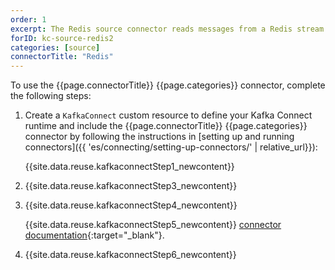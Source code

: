```yaml
---
order: 1
excerpt: The Redis source connector reads messages from a Redis stream and publishes them to a Kafka topic.
forID: kc-source-redis2
categories: [source]
connectorTitle: "Redis"
---
```


To use the {{page.connectorTitle}} {{page.categories}} connector, complete the following steps:

1. Create a `KafkaConnect` custom resource to define your Kafka Connect runtime and include the {{page.connectorTitle}} {{page.categories}} connector by following the instructions in [setting up and running connectors]({{ 'es/connecting/setting-up-connectors/' | relative_url}}):

   {{site.data.reuse.kafkaconnectStep1_newcontent}}

2. {{site.data.reuse.kafkaconnectStep3_newcontent}}  

3. {{site.data.reuse.kafkaconnectStep4_newcontent}}
   
   {{site.data.reuse.kafkaconnectStep5_newcontent}} [connector documentation](https://github.com/redis-field-engineering/redis-kafka-connect?tab=readme-ov-file#documentation){:target="_blank"}.  
      
    
4. {{site.data.reuse.kafkaconnectStep6_newcontent}}
